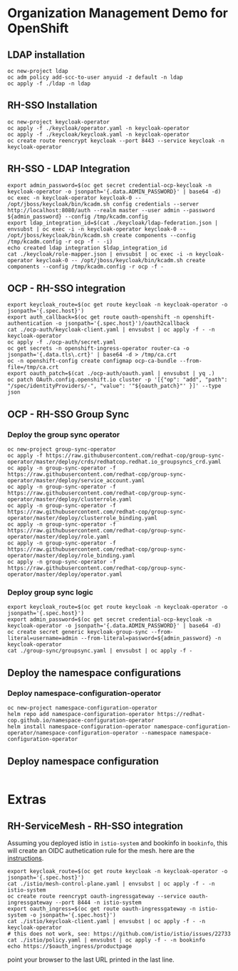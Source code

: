 # Organization Management Demo for OpenShift

## LDAP installation

```shell
oc new-project ldap
oc adm policy add-scc-to-user anyuid -z default -n ldap
oc apply -f ./ldap -n ldap
```

## RH-SSO Installation

```shell
oc new-project keycloak-operator
oc apply -f ./keycloak/operator.yaml -n keycloak-operator
oc apply -f ./keycloak/keycloak.yaml -n keycloak-operator
oc create route reencrypt keycloak --port 8443 --service keycloak -n keycloak-operator
```

## RH-SSO - LDAP Integration

```shell
export admin_password=$(oc get secret credential-ocp-keycloak -n keycloak-operator -o jsonpath='{.data.ADMIN_PASSWORD}' | base64 -d)
oc exec -n keycloak-operator keycloak-0 -- /opt/jboss/keycloak/bin/kcadm.sh config credentials --server http://localhost:8080/auth --realm master --user admin --password ${admin_password} --config /tmp/kcadm.config
export ldap_integration_id=$(cat ./keycloak/ldap-federation.json | envsubst | oc exec -i -n keycloak-operator keycloak-0 -- /opt/jboss/keycloak/bin/kcadm.sh create components --config /tmp/kcadm.config -r ocp -f - -i)
echo created ldap integration $ldap_integration_id
cat ./keycloak/role-mapper.json | envsubst | oc exec -i -n keycloak-operator keycloak-0 -- /opt/jboss/keycloak/bin/kcadm.sh create components --config /tmp/kcadm.config -r ocp -f -
```

## OCP - RH-SSO integration

```shell
export keycloak_route=$(oc get route keycloak -n keycloak-operator -o jsonpath='{.spec.host}')
export auth_callback=$(oc get route oauth-openshift -n openshift-authentication -o jsonpath='{.spec.host}')/oauth2callback
cat ./ocp-auth/keycloak-client.yaml | envsubst | oc apply -f - -n keycloak-operator
oc apply -f ./ocp-auth/secret.yaml
oc get secrets -n openshift-ingress-operator router-ca -o jsonpath='{.data.tls\.crt}' | base64 -d > /tmp/ca.crt
oc -n openshift-config create configmap ocp-ca-bundle --from-file=/tmp/ca.crt
export oauth_patch=$(cat ./ocp-auth/oauth.yaml | envsubst | yq .)
oc patch OAuth.config.openshift.io cluster -p '[{"op": "add", "path": "/spec/identityProviders/-", "value": '"${oauth_patch}"' }]' --type json
```

## OCP - RH-SSO Group Sync

### Deploy the group sync operator

```shell
oc new-project group-sync-operator
oc apply -f https://raw.githubusercontent.com/redhat-cop/group-sync-operator/master/deploy/crds/redhatcop.redhat.io_groupsyncs_crd.yaml
oc apply -n group-sync-operator -f https://raw.githubusercontent.com/redhat-cop/group-sync-operator/master/deploy/service_account.yaml
oc apply -n group-sync-operator -f https://raw.githubusercontent.com/redhat-cop/group-sync-operator/master/deploy/clusterrole.yaml
oc apply -n group-sync-operator -f https://raw.githubusercontent.com/redhat-cop/group-sync-operator/master/deploy/clusterrole_binding.yaml
oc apply -n group-sync-operator -f https://raw.githubusercontent.com/redhat-cop/group-sync-operator/master/deploy/role.yaml
oc apply -n group-sync-operator -f https://raw.githubusercontent.com/redhat-cop/group-sync-operator/master/deploy/role_binding.yaml
oc apply -n group-sync-operator -f https://raw.githubusercontent.com/redhat-cop/group-sync-operator/master/deploy/operator.yaml
```

### Deploy group sync logic

```shell
export keycloak_route=$(oc get route keycloak -n keycloak-operator -o jsonpath='{.spec.host}')
export admin_password=$(oc get secret credential-ocp-keycloak -n keycloak-operator -o jsonpath='{.data.ADMIN_PASSWORD}' | base64 -d)
oc create secret generic keycloak-group-sync --from-literal=username=admin --from-literal=password=${admin_password} -n keycloak-operator
cat ./group-sync/groupsync.yaml | envsubst | oc apply -f -
```

## Deploy the namespace configurations

### Deploy namespace-configuration-operator

```shell
oc new-project namespace-configuration-operator
helm repo add namespace-configuration-operator https://redhat-cop.github.io/namespace-configuration-operator
helm install namespace-configuration-operator namespace-configuration-operator/namespace-configuration-operator --namespace namespace-configuration-operator
```

## Deploy namespace configuration

```shell
```




# Extras

## RH-ServiceMesh - RH-SSO integration

Assuming you deployed istio in `istio-system` and bookinfo in `bookinfo`, this will create an OIDC authetication rule for the mesh.
here are the [instructions](https://github.com/raffaelespazzoli/openshift-enablement-exam/tree/master/misc4.0/ServiceMesh).

```shell
export keycloak_route=$(oc get route keycloak -n keycloak-operator -o jsonpath='{.spec.host}')
cat ./istio/mesh-control-plane.yaml | envsubst | oc apply -f - -n istio-system
oc create route reencrypt oauth-ingressgateway --service oauth-ingressgateway --port 8444 -n istio-system
export oauth_ingress=$(oc get route oauth-ingressgateway -n istio-system -o jsonpath='{.spec.host}')
cat ./istio/keycloak-client.yaml | envsubst | oc apply -f - -n keycloak-operator
# this does not work, see: https://github.com/istio/istio/issues/22733
cat ./istio/policy.yaml | envsubst | oc apply -f - -n bookinfo
echo https://$oauth_ingress/productpage
```

point your browser to the last URL printed in the last line.
